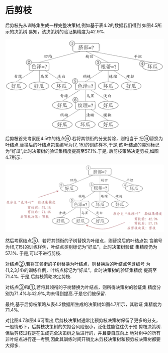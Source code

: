 # 后剪枝

后剪枝先从训练集生成一棵完整决策树,例如基于表4.2的数据我们得到 如图4.5所示的决策树.易知，该决策树的验证集精度为42.9%. 

![&#x56FE;4.5](../.gitbook/assets/image%20%286%29.png)

后剪枝首先考察图4.5中的结点⑥.若将其领衔的分支剪除，则相当于 把⑥替换为叶结点.替换后的叶结点包含编号为{7, 15}的训练样本,于是,该 叶结点的类别标记为“好瓜”,此时决策树的验证集精度提高至57.1%.于是, 后剪枝策略决定剪枝,如图4.7所示. 

![&#x56FE;4.7](../.gitbook/assets/image%20%2813%29.png)

然后考察结点⑤，若将其领衔的子树替换为叶结点，则替换后的叶结点包 含编号为{6,7,15}的训练样例，叶结点类别标记为“好瓜”，此时决策树验证 集精度仍为57.1%. 于是,可以不进行剪枝. 

对结点②,若将其领衔的子树替换为叶结点，则替换后的叶结点包含编号 为{1,2,3,14}的训练样例，叶结点标记为“好瓜”。此时决策树的验证集精度 提高至71.4%. 于是,后剪枝策略决定剪枝. 

对结点③和①,若将其领衔的子树替换为叶结点，则所得决策树的验证集 精度分别为71.4%与42.9%,均未得到提高.于是它们被保留.

最终,基于后剪枝策略从表4.2数据所生成的决策树如图4.7所示，其验证 集精度为71.4%. 

对比图4.7和图4.6可看出,后剪枝决策树通常比预剪枝决策树保留了更多的分支，一般情形下，后剪枝决策树的欠拟合风险很小，泛化性能往往优于预 剪枝决策树.但后剪枝过程是在生成完全决策树之后进行的，并且要自底向上 地对树中的所有非叶结点进行逐一考察,因此其训练时间开销比未剪枝决策树和预剪枝决策树都要大得多.


